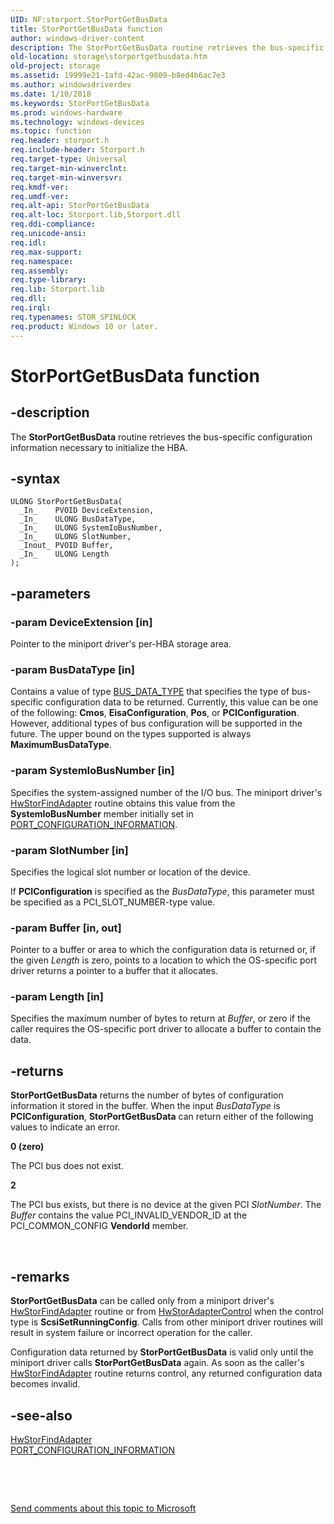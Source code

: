 ```yaml
---
UID: NF:storport.StorPortGetBusData
title: StorPortGetBusData function
author: windows-driver-content
description: The StorPortGetBusData routine retrieves the bus-specific configuration information necessary to initialize the HBA.
old-location: storage\storportgetbusdata.htm
old-project: storage
ms.assetid: 19999e21-1afd-42ac-9809-b8ed4b6ac7e3
ms.author: windowsdriverdev
ms.date: 1/10/2018
ms.keywords: StorPortGetBusData
ms.prod: windows-hardware
ms.technology: windows-devices
ms.topic: function
req.header: storport.h
req.include-header: Storport.h
req.target-type: Universal
req.target-min-winverclnt: 
req.target-min-winversvr: 
req.kmdf-ver: 
req.umdf-ver: 
req.alt-api: StorPortGetBusData
req.alt-loc: Storport.lib,Storport.dll
req.ddi-compliance: 
req.unicode-ansi: 
req.idl: 
req.max-support: 
req.namespace: 
req.assembly: 
req.type-library: 
req.lib: Storport.lib
req.dll: 
req.irql: 
req.typenames: STOR_SPINLOCK
req.product: Windows 10 or later.
---
```


# StorPortGetBusData function



## -description
The <b>StorPortGetBusData</b> routine retrieves the bus-specific configuration information necessary to initialize the HBA.



## -syntax

````
ULONG StorPortGetBusData(
  _In_    PVOID DeviceExtension,
  _In_    ULONG BusDataType,
  _In_    ULONG SystemIoBusNumber,
  _In_    ULONG SlotNumber,
  _Inout_ PVOID Buffer,
  _In_    ULONG Length
);
````


## -parameters

### -param DeviceExtension [in]

Pointer to the miniport driver's per-HBA storage area.


### -param BusDataType [in]

Contains a value of type <a href="..\ntddk\ne-ntddk-_bus_data_type.md">BUS_DATA_TYPE</a> that specifies the type of bus-specific configuration data to be returned. Currently, this value can be one of the following: <b>Cmos</b>, <b>EisaConfiguration</b>, <b>Pos</b>, or <b>PCIConfiguration</b>. However, additional types of bus configuration will be supported in the future. The upper bound on the types supported is always <b>MaximumBusDataType</b>.


### -param SystemIoBusNumber [in]

Specifies the system-assigned number of the I/O bus. The miniport driver's <a href="..\storport\nc-storport-hw_find_adapter.md">HwStorFindAdapter</a> routine obtains this value from the <b>SystemIoBusNumber</b> member initially set in <a href="..\strmini\ns-strmini-_port_configuration_information.md">PORT_CONFIGURATION_INFORMATION</a>.


### -param SlotNumber [in]

Specifies the logical slot number or location of the device.

If <b>PCIConfiguration</b> is specified as the <i>BusDataType</i>, this parameter must be specified as a PCI_SLOT_NUMBER-type value.


### -param Buffer [in, out]

Pointer to a buffer or area to which the configuration data is returned or, if the given <i>Length</i> is zero, points to a location to which the OS-specific port driver returns a pointer to a buffer that it allocates.


### -param Length [in]

Specifies the maximum number of bytes to return at <i>Buffer</i>, or zero if the caller requires the OS-specific port driver to allocate a buffer to contain the data.


## -returns
<b>StorPortGetBusData</b> returns the number of bytes of configuration information it stored in the buffer. When the input <i>BusDataType</i> is <b>PCIConfiguration</b>, <b>StorPortGetBusData</b> can return either of the following values to indicate an error.
<dl>
<dt><b>0 (zero)</b></dt>
</dl>The PCI bus does not exist.
<dl>
<dt><b>2</b></dt>
</dl>The PCI bus exists, but there is no device at the given PCI <i>SlotNumber</i>. The <i>Buffer</i> contains the value PCI_INVALID_VENDOR_ID at the PCI_COMMON_CONFIG <b>VendorId</b> member.

 


## -remarks
<b>StorPortGetBusData</b> can be called only from a miniport driver's <a href="..\storport\nc-storport-hw_find_adapter.md">HwStorFindAdapter</a> routine or from <a href="..\storport\nc-storport-hw_adapter_control.md">HwStorAdapterControl</a> when the control type is <b>ScsiSetRunningConfig</b>. Calls from other miniport driver routines will result in system failure or incorrect operation for the caller.

Configuration data returned by <b>StorPortGetBusData</b> is valid only until the miniport driver calls <b>StorPortGetBusData</b> again. As soon as the caller's <a href="..\storport\nc-storport-hw_find_adapter.md">HwStorFindAdapter</a> routine returns control, any returned configuration data becomes invalid.


## -see-also
<dl>
<dt>
<a href="..\storport\nc-storport-hw_find_adapter.md">HwStorFindAdapter</a>
</dt>
<dt>
<a href="..\strmini\ns-strmini-_port_configuration_information.md">PORT_CONFIGURATION_INFORMATION</a>
</dt>
</dl>
 

 

<a href="mailto:wsddocfb@microsoft.com?subject=Documentation%20feedback [storage\storage]:%20StorPortGetBusData routine%20 RELEASE:%20(1/10/2018)&amp;body=%0A%0APRIVACY STATEMENT%0A%0AWe use your feedback to improve the documentation. We don't use your email address for any other purpose, and we'll remove your email address from our system after the issue that you're reporting is fixed. While we're working to fix this issue, we might send you an email message to ask for more info. Later, we might also send you an email message to let you know that we've addressed your feedback.%0A%0AFor more info about Microsoft's privacy policy, see http://privacy.microsoft.com/en-us/default.aspx." title="Send comments about this topic to Microsoft">Send comments about this topic to Microsoft</a>

